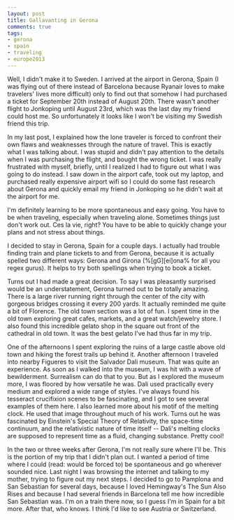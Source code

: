 ```yaml
---
layout: post
title: Gallavanting in Gerona
comments: true
tags:
- gerona
- spain
- traveling
- europe2013
---
```

Well, I didn't make it to Sweden. I arrived at the airport in Gerona, Spain (I was flying out of there instead of Barcelona because Ryanair loves to make travelers' lives more difficult) only to find out that somehow I had purchased a ticket for September 20th instead of August 20th. There wasn't another flight to Jonkoping until August 23rd, which was the last day my friend could host me. So unfortunately it looks like I won't be visiting my Swedish friend this trip.

In my last post, I explained how the lone traveler is forced to confront their own flaws and weaknesses through the nature of travel. This is exactly what I was talking about. I was stupid and didn't pay attention to the details when I was purchasing the flight, and bought the wrong ticket. I was really frustrated with myself, briefly, until I realized I had to figure out what I was going to do instead. I saw down in the airport cafe, took out my laptop, and purchased really expensive airport wifi so I could do some fast research about Gerona and quickly email my friend in Jonkoping so he didn't wait at the airport for me.

I'm definitely learning to be more spontaneous and easy going. You have to be when traveling, especially when traveling alone. Sometimes things just don't work out. Ces la vie, right? You have to be able to quickly change your plans and not stress about things.

I decided to stay in Gerona, Spain for a couple days. I actually had trouble finding train and plane tickets to and from Gerona, because it is actually spelled two different ways: Gerona and Girona (%\[gG]\[ei]ona% for all you regex gurus). It helps to try both spellings when trying to book a ticket.

Turns out I had made a great decision. To say I was pleasantly surprised would be an understatement, Gerona turned out to be totally amazing. There is a large river running right through the center of the city with gorgeous bridges crossing it every 200 yards. It actually reminded me quite a bit of Florence. The old town section was a lot of fun. I spent time in the old town exploring great cafes, markets, and a great watch/jewelry store. I also found this incredible gelato shop in the square out front of the cathedral in old town. It was the best gelato I've had thus far in my trip.

One of the afternoons I spent exploring the ruins of a large castle above old town and hiking the forest trails up behind it. Another afternoon I traveled into nearby Figueres to visit the Salvador Dali museum. That was quite an experience. As soon as I walked into the museum, I was hit with a wave of bewilderment. Surrealism can do that to you. But as I explored the museum more, I was floored by how versatile he was. Dali used practically every medium and explored a wide range of styles. I've always found his tesseract crucifixion scenes to be fascinating, and I got to see several examples of them here. I also learned more about his motif of the melting clock. He used that image throughout much of his work. Turns out he was fascinated by Einstein's Special Theory of Relativity, the space-time continuum, and the relativistic nature of time itself -- Dali's melting clocks are supposed to represent time as a fluid, changing substance. Pretty cool!

In the two or three weeks after Gerona, I'm not really sure where I'll be. This is the portion of my trip that I didn't plan out. I wanted a period of time where I could (read: would be forced to) be spontaneous and go wherever sounded nice. Last night I was browsing the internet and talking to my mother, trying to figure out my next steps. I decided to go to Pamplona and San Sebastian for several days, because I loved Hemingway's The Sun Also Rises and because I had several friends in Barcelona tell me how incredible San Sebastian was. I'm on a train there now, so I guess I'm in Spain for a bit more. After that, who knows. I think I'd like to see Austria or Switzerland.

